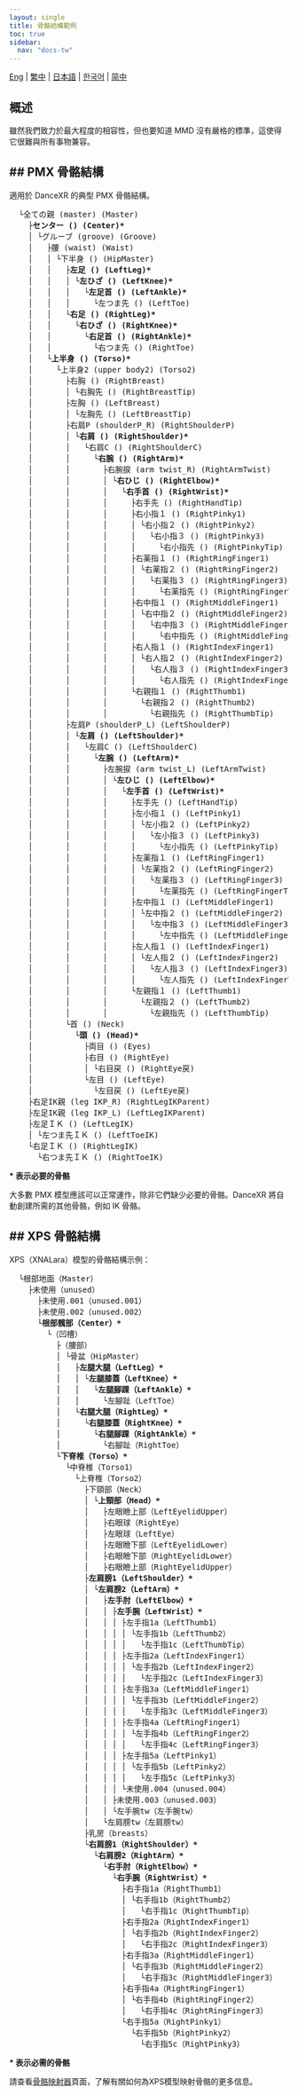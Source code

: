 ```yaml
---
layout: single
title: 骨骼結構範例
toc: true
sidebar:
  nav: "docs-tw"
---
```

[Eng](/tw/dancexr/features/bones) | [繁中](/tw/tw/dancexr/features/bones) | [日本語](/jp/tw/dancexr/features/bones) | [한국어](/kr/tw/dancexr/features/bones) | [简中](/zh/tw/dancexr/features/bones)

## 概述

雖然我們致力於最大程度的相容性，但也要知道 MMD 沒有嚴格的標準，這使得它很難與所有事物兼容。
## ## PMX 骨骼結構
適用於 DanceXR 的典型 PMX 骨骼結構。

<pre>
  └全ての親 (master) (Master)
    ├<b>センター () (Center)*</b>
    │ └グルーブ (groove) (Groove)
    │   ├腰 (waist) (Waist)
    │   │ └下半身 () (HipMaster)
    │   │   ├<b>左足 () (LeftLeg)*</b>
    │   │   │ └<b>左ひざ () (LeftKnee)*</b>
    │   │   │   └<b>左足首 () (LeftAnkle)*</b>
    │   │   │     └左つま先 () (LeftToe)
    │   │   └<b>右足 () (RightLeg)*</b>
    │   │     └<b>右ひざ () (RightKnee)*</b>
    │   │       └<b>右足首 () (RightAnkle)*</b>
    │   │         └右つま先 () (RightToe)
    │   └<b>上半身 () (Torso)*</b>
    │     └上半身2 (upper body2) (Torso2)
    │       ├右胸 () (RightBreast)
    │       │ └右胸先 () (RightBreastTip)
    │       ├左胸 () (LeftBreast)
    │       │ └左胸先 () (LeftBreastTip)
    │       ├右肩P (shoulderP_R) (RightShoulderP)
    │       │ └<b>右肩 () (RightShoulder)*</b>
    │       │   └右肩C () (RightShoulderC)
    │       │     └<b>右腕 () (RightArm)*</b>
    │       │       ├右腕捩 (arm twist_R) (RightArmTwist)
    │       │       │ └<b>右ひじ () (RightElbow)*</b>
    │       │       │   └<b>右手首 () (RightWrist)*</b>
    │       │       │     ├右手先 () (RightHandTip)
    │       │       │     ├右小指１ () (RightPinky1)
    │       │       │     │ └右小指２ () (RightPinky2)
    │       │       │     │   └右小指３ () (RightPinky3)
    │       │       │     │     └右小指先 () (RightPinkyTip)
    │       │       │     ├右薬指１ () (RightRingFinger1)
    │       │       │     │ └右薬指２ () (RightRingFinger2)
    │       │       │     │   └右薬指３ () (RightRingFinger3)
    │       │       │     │     └右薬指先 () (RightRingFingerTip)
    │       │       │     ├右中指１ () (RightMiddleFinger1)
    │       │       │     │ └右中指２ () (RightMiddleFinger2)
    │       │       │     │   └右中指３ () (RightMiddleFinger3)
    │       │       │     │     └右中指先 () (RightMiddleFingerTip)
    │       │       │     ├右人指１ () (RightIndexFinger1)
    │       │       │     │ └右人指２ () (RightIndexFinger2)
    │       │       │     │   └右人指３ () (RightIndexFinger3)
    │       │       │     │     └右人指先 () (RightIndexFingerTip)
    │       │       │     └右親指１ () (RightThumb1)
    │       │       │       └右親指２ () (RightThumb2)
    │       │       │         └右親指先 () (RightThumbTip)
    │       ├左肩P (shoulderP_L) (LeftShoulderP)
    │       │ └<b>左肩 () (LeftShoulder)*</b>
    │       │   └左肩C () (LeftShoulderC)
    │       │     └<b>左腕 () (LeftArm)*</b>
    │       │       ├左腕捩 (arm twist_L) (LeftArmTwist)
    │       │       │ └<b>左ひじ () (LeftElbow)*</b>
    │       │       │   └<b>左手首 () (LeftWrist)*</b>
    │       │       │     ├左手先 () (LeftHandTip)
    │       │       │     ├左小指１ () (LeftPinky1)
    │       │       │     │ └左小指２ () (LeftPinky2)
    │       │       │     │   └左小指３ () (LeftPinky3)
    │       │       │     │     └左小指先 () (LeftPinkyTip)
    │       │       │     ├左薬指１ () (LeftRingFinger1)
    │       │       │     │ └左薬指２ () (LeftRingFinger2)
    │       │       │     │   └左薬指３ () (LeftRingFinger3)
    │       │       │     │     └左薬指先 () (LeftRingFingerTip)
    │       │       │     ├左中指１ () (LeftMiddleFinger1)
    │       │       │     │ └左中指２ () (LeftMiddleFinger2)
    │       │       │     │   └左中指３ () (LeftMiddleFinger3)
    │       │       │     │     └左中指先 () (LeftMiddleFingerTip)
    │       │       │     ├左人指１ () (LeftIndexFinger1)
    │       │       │     │ └左人指２ () (LeftIndexFinger2)
    │       │       │     │   └左人指３ () (LeftIndexFinger3)
    │       │       │     │     └左人指先 () (LeftIndexFingerTip)
    │       │       │     └左親指１ () (LeftThumb1)
    │       │       │       └左親指２ () (LeftThumb2)
    │       │       │         └左親指先 () (LeftThumbTip)
    │       └首 () (Neck)
    │         └<b>頭 () (Head)*</b>
    │           ├両目 () (Eyes)
    │           ├右目 () (RightEye)
    │           │ └右目戻 () (RightEye戻)
    │           └左目 () (LeftEye)
    │             └左目戻 () (LeftEye戻)
    ├右足IK親 (leg IKP_R) (RightLegIKParent)
    ├左足IK親 (leg IKP_L) (LeftLegIKParent)
    ├左足ＩＫ () (LeftLegIK)
    │ └左つま先ＩＫ () (LeftToeIK)
    └右足ＩＫ () (RightLegIK)
      └右つま先ＩＫ () (RightToeIK)
</pre>
<b>* 表示必要的骨骼</b>

大多數 PMX 模型應該可以正常運作，除非它們缺少必要的骨骼。DanceXR 將自動創建所需的其他骨骼，例如 IK 骨骼。
## ## XPS 骨骼結構
XPS（XNALara）模型的骨骼結構示例：
<pre>
  └根部地面（Master）
    ├未使用（unused）
      ├未使用.001（unused.001）
      ├未使用.002（unused.002）
      └<b>根部髖部（Center）*</b>
        └（凹槽）
          ├（腰部）
          │ └骨盆（HipMaster）
          │   ├<b>左腿大腿（LeftLeg）*</b>
          │   │ └<b>左腿膝蓋（LeftKnee）*</b>
          │   │   └<b>左腿腳踝（LeftAnkle）*</b>
          │   │     └左腳趾（LeftToe）
          │   └<b>右腿大腿（RightLeg）*</b>
          │     └<b>右腿膝蓋（RightKnee）*</b>
          │       └<b>右腿腳踝（RightAnkle）*</b>
          │         └右腳趾（RightToe）
          └<b>下脊椎（Torso）*</b>
            └中脊椎（Torso1）
              └上脊椎（Torso2）
                ├下頸部（Neck）
                │ └<b>上頸部（Head）*</b>
                │   ├左眼瞼上部（LeftEyelidUpper）
                │   ├右眼球（RightEye）
                │   ├左眼球（LeftEye）
                │   ├左眼瞼下部（LeftEyelidLower）
                │   ├右眼瞼下部（RightEyelidLower）
                │   ├右眼瞼上部（RightEyelidUpper）
                ├<b>左肩膀1（LeftShoulder）*</b>
                │ └<b>左肩膀2（LeftArm）*</b>
                │   ├<b>左手肘（LeftElbow）*</b>
                │   │ ├<b>左手腕（LeftWrist）*</b>
                │   │ │ ├左手指1a（LeftThumb1）
                │   │ │ │ └左手指1b（LeftThumb2）
                │   │ │ │   └左手指1c（LeftThumbTip）
                │   │ │ ├左手指2a（LeftIndexFinger1）
                │   │ │ │ └左手指2b（LeftIndexFinger2）
                │   │ │ │   └左手指2c（LeftIndexFinger3）
                │   │ │ ├左手指3a（LeftMiddleFinger1）
                │   │ │ │ └左手指3b（LeftMiddleFinger2）
                │   │ │ │   └左手指3c（LeftMiddleFinger3）
                │   │ │ ├左手指4a（LeftRingFinger1）
                │   │ │ │ └左手指4b（LeftRingFinger2）
                │   │ │ │   └左手指4c（LeftRingFinger3）
                │   │ │ ├左手指5a（LeftPinky1）
                │   │ │ │ └左手指5b（LeftPinky2）
                │   │ │ │   └左手指5c（LeftPinky3）
                │   │ │ └未使用.004（unused.004）
                │   │ ├未使用.003（unused.003）
                │   │ └左手腕tw（左手腕tw）
                │   └左肩膀tw（左肩膀tw）
                ├乳房（breasts）
                └<b>右肩膀1（RightShoulder）*</b>
                  └<b>右肩膀2（RightArm）*</b>
                    └<b>右手肘（RightElbow）*</b>
                      └<b>右手腕（RightWrist）*</b>
                        ├右手指1a（RightThumb1）
                        │ └右手指1b（RightThumb2）
                        │   └右手指1c（RightThumbTip）
                        ├右手指2a（RightIndexFinger1）
                        │ └右手指2b（RightIndexFinger2）
                        │   └右手指2c（RightIndexFinger3）
                        ├右手指3a（RightMiddleFinger1）
                        │ └右手指3b（RightMiddleFinger2）
                        │   └右手指3c（RightMiddleFinger3）
                        ├右手指4a（RightRingFinger1）
                        │ └右手指4b（RightRingFinger2）
                        │   └右手指4c（RightRingFinger3）
                        └右手指5a（RightPinky1）
                          └右手指5b（RightPinky2）
                            └右手指5c（RightPinky3）
</pre>
<b>* 表示必需的骨骼</b>

請查看[骨骼映射器](bone_mapper)頁面，了解有關如何為XPS模型映射骨骼的更多信息。